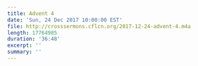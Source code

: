 ```yaml
---
title: Advent 4
date: 'Sun, 24 Dec 2017 10:00:00 EST'
file: http://crosssermons.cflcn.org/2017-12-24-advent-4.m4a
length: 17764985
duration: '36:48'
excerpt: ''
summary: ''
---
```


